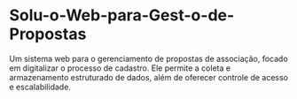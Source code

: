 # Solu-o-Web-para-Gest-o-de-Propostas
Um sistema web para o gerenciamento de propostas de associação, focado em digitalizar o processo de cadastro. Ele permite a coleta e armazenamento estruturado de dados, além de oferecer controle de acesso e escalabilidade.
